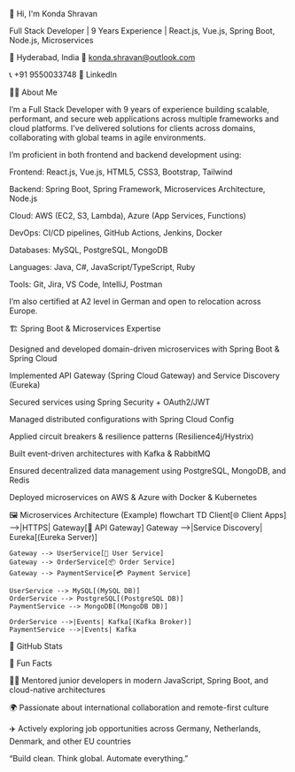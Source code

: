 👋 Hi, I'm Konda Shravan

Full Stack Developer | 9 Years Experience | React.js, Vue.js, Spring Boot, Node.js, Microservices

📍 Hyderabad, India
📧 konda.shravan@outlook.com

📞 +91 9550033748
🔗 LinkedIn

🧑‍💻 About Me

I’m a Full Stack Developer with 9 years of experience building scalable, performant, and secure web applications across multiple frameworks and cloud platforms. I've delivered solutions for clients across domains, collaborating with global teams in agile environments.

I’m proficient in both frontend and backend development using:

Frontend: React.js, Vue.js, HTML5, CSS3, Bootstrap, Tailwind

Backend: Spring Boot, Spring Framework, Microservices Architecture, Node.js

Cloud: AWS (EC2, S3, Lambda), Azure (App Services, Functions)

DevOps: CI/CD pipelines, GitHub Actions, Jenkins, Docker

Databases: MySQL, PostgreSQL, MongoDB

Languages: Java, C#, JavaScript/TypeScript, Ruby

Tools: Git, Jira, VS Code, IntelliJ, Postman

I’m also certified at A2 level in German and open to relocation across Europe.

🏗️ Spring Boot & Microservices Expertise

Designed and developed domain-driven microservices with Spring Boot & Spring Cloud

Implemented API Gateway (Spring Cloud Gateway) and Service Discovery (Eureka)

Secured services using Spring Security + OAuth2/JWT

Managed distributed configurations with Spring Cloud Config

Applied circuit breakers & resilience patterns (Resilience4j/Hystrix)

Built event-driven architectures with Kafka & RabbitMQ

Ensured decentralized data management using PostgreSQL, MongoDB, and Redis

Deployed microservices on AWS & Azure with Docker & Kubernetes

🖼️ Microservices Architecture (Example)
flowchart TD
    Client[🌐 Client Apps] -->|HTTPS| Gateway[🔑 API Gateway]
    Gateway -->|Service Discovery| Eureka[(Eureka Server)]
    
    Gateway --> UserService[👤 User Service]
    Gateway --> OrderService[📦 Order Service]
    Gateway --> PaymentService[💳 Payment Service]
    
    UserService --> MySQL[(MySQL DB)]
    OrderService --> PostgreSQL[(PostgreSQL DB)]
    PaymentService --> MongoDB[(MongoDB DB)]
    
    OrderService -->|Events| Kafka[(Kafka Broker)]
    PaymentService -->|Events| Kafka

🚀 GitHub Stats

📌 Fun Facts

👨‍🏫 Mentored junior developers in modern JavaScript, Spring Boot, and cloud-native architectures

🌍 Passionate about international collaboration and remote-first culture

✈️ Actively exploring job opportunities across Germany, Netherlands, Denmark, and other EU countries

“Build clean. Think global. Automate everything.”
